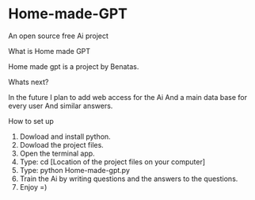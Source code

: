 # Home-made-GPT
An open source free Ai project 

What is Home made GPT

Home made gpt is a project by Benatas.


Whats next?

In the future I plan to add web access for the Ai
 And a main data base for every user
 And similar answers.

How to set up

1. Dowload and install python.
2. Dowload the project files.
3. Open the terminal app.
4. Type: cd [Location of the project files on your computer]
5. Type: python Home-made-gpt.py
6. Train the Ai by writing questions and the answers to the questions.
7. Enjoy =)
